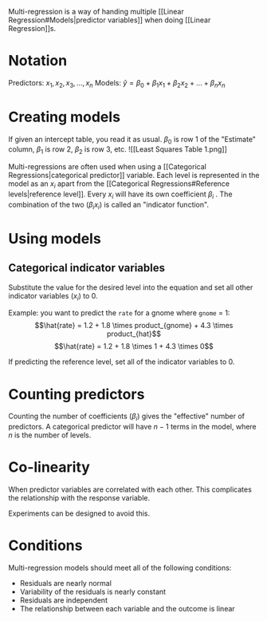 Multi-regression is a way of handing multiple [[Linear Regression#Models|predictor variables]] when doing [[Linear Regression]]s. 

# Notation
Predictors: $x_1, x_2, x_3, ..., x_n$
Models: $\hat{y} = \beta_0 + \beta_1 x_1 + \beta_2 x_2 + ... + \beta_n x_n$

# Creating models
If given an intercept table, you read it as usual. $\beta_0$ is row 1 of the "Estimate" column, $\beta_1$ is row 2, $\beta_2$ is row 3, etc.
![[Least Squares Table 1.png]]

Multi-regressions are often used when using a [[Categorical Regressions|categorical predictor]] variable. Each level is represented in the model as an $x_i$ apart from the [[Categorical Regressions#Reference levels|reference level]]. Every $x_i$ will have its own coefficient $\beta_i$ . The combination of the two ($\beta_ix_i$) is called an "indicator function".

# Using models
## Categorical indicator variables
Substitute the value for the desired level into the equation and set all other indicator variables ($x_i$) to 0. 

Example: you want to predict the `rate` for a gnome where `gnome` = 1:
$$\hat{rate} = 1.2 + 1.8 \times product_{gnome} + 4.3 \times product_{hat}$$
$$\hat{rate} = 1.2 + 1.8 \times 1 + 4.3 \times 0$$

If predicting the reference level, set all of the indicator variables to 0.

# Counting predictors
Counting the number of coefficients ($\beta_i$) gives the "effective" number of predictors. A categorical predictor will have $n - 1$ terms in the model, where $n$ is the number of levels.

# Co-linearity
When predictor variables are correlated with each other. This complicates the relationship with the response variable.

Experiments can be designed to avoid this.

# Conditions
Multi-regression models should meet all of the following conditions:
- Residuals are nearly normal
- Variability of the residuals is nearly constant
- Residuals are independent
- The relationship between each variable and the outcome is linear
